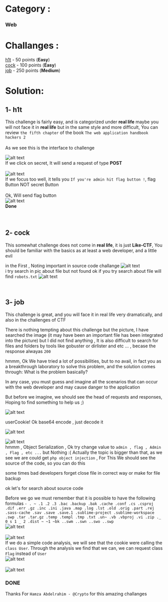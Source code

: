 # Category :
### Web

# Challanges :
[h1t](h1t.hamza.fun)&nbsp;- 50  points (**Easy**) <br>
[cock](cock.hamza.fun)&nbsp;- 100 points (**Easy**) <br>
[job](job.hamza.fun)&nbsp;- 250 points (**Medium**)<br>

# Solution:

## 1- **h1t**

This challenge is fairly easy, and is categorized under **real life** maybe you will not face it in **real life** but in the same style and more difficult, You can review `the fifth chapter` of the book `The web application handbook hackers 2`<br>
<br>
As we see this is the interface to challenge

![alt text](https://github.com/AnonDeek/CTF/blob/master/HC-CTF/Web/h1t-1.png "h1t-1")<br>
If we click on secret, It will send a request of type **POST**
<br><br>
![alt text](https://github.com/AnonDeek/CTF/blob/master/HC-CTF/Web/h1t-2.png "h1t-2")<br>
If we focus too well, it tells you `If you're admin hit flag button !`, flag Button NOT secret Button <br><br>
Ok, Will send flag button<br>
![alt text](https://github.com/AnonDeek/CTF/blob/master/HC-CTF/Web/h1t-3.png "h1t-3")<br>
**Done**
<br><br><br>
## 2- **cock**

This somewhat challenge does not come in **real life**, it is just **Like-CTF**, You should be familiar with the basics as at least a web developer, and a little evil

in the First , Noting important in source code challange
![alt text](https://github.com/AnonDeek/CTF/blob/master/HC-CTF/Web/cock-1.png "cock-1")<br>
i try search in pic about file but not found
ok if you try search about file will find `robots.txt`
![alt text](https://github.com/AnonDeek/CTF/blob/master/HC-CTF/Web/cock-2.png "cock-1")<br>


<br>

## 3- **job**

  This challenge is great, and you will face it in real life very dramatically, and also in the challenges of CTF

  There is nothing tempting about this challenge but the picture, I have searched the image (it may have been an important file has been integrated into the picture) but I did not find anything , It is also difficult to search for files and folders by tools like gobuster or dirlister and etc ... , becase the response alwayas `200`<br>

  hmmm, Ok We have tried a lot of possibilities, but to no avail, in fact you as a breakthrough laboratory to solve this problem, and the solution comes through: What is the problem basically?

  In any case, you must guess and imagine all the scenarios that can occur with the web developer and may cause danger to the application

  But before we imagine, we should see the head of requests and responses, Hoping to find something to help us ;)
  
  ![alt text](https://github.com/AnonDeek/CTF/blob/master/HC-CTF/Web/job-1.png "job-1")<br>
  
  userCookie! Ok base64 encode , just decode it
  
  ![alt text](https://github.com/AnonDeek/CTF/blob/master/HC-CTF/Web/job-2.png "job-2")<br>
  
  ![alt text](https://github.com/AnonDeek/CTF/blob/master/HC-CTF/Web/job-3.png "job-3")<br>
  hmmm , Object Serialization , Ok try change value to `admin , flag , Admin , Flag , etc ...` but Nothing :( 
  Actually the topic is bigger than that, as we see we are could get `php object injection` , For This We should see the source of the code, so you can do this
  
  some times bad developers forget close file in correct way or make for file backup
  
  ok let's for search about source code 
  
  Before we go we must remember that it is possible to have the following formulas `-
.
~
.1
.2
.3
.bac
.backup
.bak
.cache
.conf
.cs
.csproj
.dif
.err
.gz
.inc
.ini
.java
.map
.log
.lst
.old
.orig
.part
.rej
.sass-cache
.sav
.save
.save.1
.sublime-project
.sublime-workspace
.swp
.tar
.tar.gz
.temp
.templ
.tmp
.txt
.un~
.vb
.vbproj
.vi
.zip
._
0
s
1
_
2
.dist
~
~1
~bk
..swm
..swn
..swo
..swp`
<br>![alt text](https://github.com/AnonDeek/CTF/blob/master/HC-CTF/Web/job-4.png "job-4")<br><br>
![alt text](https://github.com/AnonDeek/CTF/blob/master/HC-CTF/Web/job-5.png "job-5")<br>
If we do a simple code analysis, we will see that the cookie were calling the `class User`.
Through the analysis we find that we can, we can request class `Flag` instead of `User`
<br>![alt text](https://github.com/AnonDeek/CTF/blob/master/HC-CTF/Web/job-6.png "job-6")<br>
<br>![alt text](https://github.com/AnonDeek/CTF/blob/master/HC-CTF/Web/job-7.png "job-7")<br>
### DONE

Thanks For `Hamza Abdelrahim - @Crypto` for this amazing challanges
